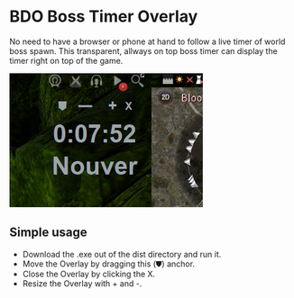 # BDO Boss Timer Overlay
No need to have a browser or phone at hand to follow a live timer of world boss spawn. This transparent, allways on top boss timer can display the timer right on top of the game. 

![Showcase](/Showcase.PNG)

## Simple usage
- Download the .exe out of the dist directory and run it.
- Move the Overlay by dragging this (⛊) anchor.
- Close the Overlay by clicking the X.
- Resize the Overlay with + and -.